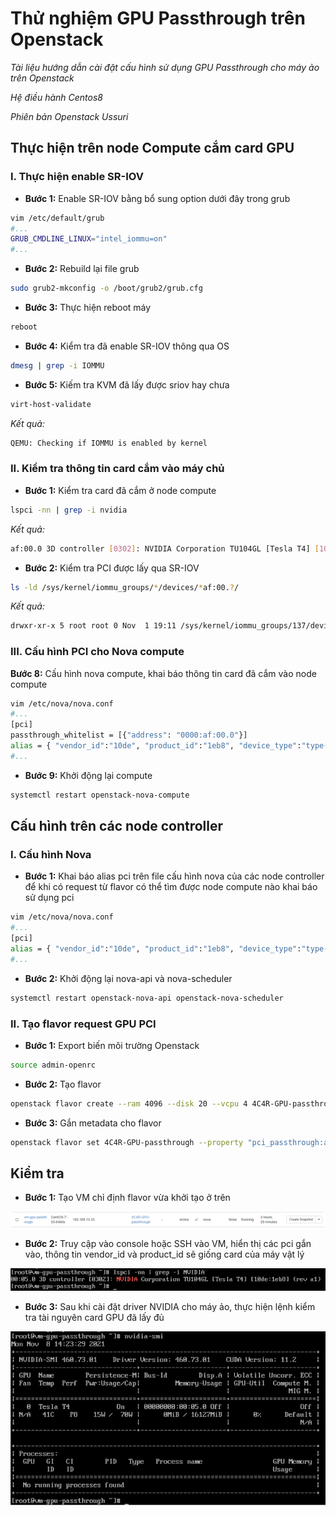 # Thử nghiệm GPU Passthrough trên Openstack

*Tài liệu hướng dẫn cài đặt cấu hình sử dụng GPU Passthrough cho máy ảo trên Openstack*

*Hệ điều hành Centos8*

*Phiên bản Openstack Ussuri*

## Thực hiện trên node Compute cắm card GPU
### I. Thực hiện enable SR-IOV
- **Bước 1:** Enable SR-IOV bằng bổ sung option dưới đây trong grub
```sh
vim /etc/default/grub
#...
GRUB_CMDLINE_LINUX="intel_iommu=on"
#...
```
- **Bước 2:** Rebuild lại file grub 
```sh
sudo grub2-mkconfig -o /boot/grub2/grub.cfg
```
- **Bước 3:** Thực hiện reboot máy 
```sh
reboot
```
- **Bước 4:** Kiểm tra đã enable SR-IOV thông qua OS
```sh
dmesg | grep -i IOMMU
```
- **Bước 5:** Kiếm tra KVM đã lấy được sriov hay chưa
```sh
virt-host-validate
```
*Kết quả:*
```sh
QEMU: Checking if IOMMU is enabled by kernel                               : PASS
```
### II. Kiểm tra thông tin card cắm vào máy chủ
- **Bước 1:** Kiểm tra card đã cắm ở node compute
```sh
lspci -nn | grep -i nvidia
```
*Kết quả:*
```sh
af:00.0 3D controller [0302]: NVIDIA Corporation TU104GL [Tesla T4] [10de:1eb8] (rev a1)
```
- **Bước 2:** Kiểm tra PCI được lấy qua SR-IOV
```sh
ls -ld /sys/kernel/iommu_groups/*/devices/*af:00.?/
```
*Kết quả:*
```sh
drwxr-xr-x 5 root root 0 Nov  1 19:11 /sys/kernel/iommu_groups/137/devices/0000:af:00.0/
```
### III. Cấu hình PCI cho Nova compute
**Bước 8:** Cấu hình nova compute, khai báo thông tin card đã cắm vào node compute
```sh
vim /etc/nova/nova.conf
#...
[pci]
passthrough_whitelist = [{"address": "0000:af:00.0"}]
alias = { "vendor_id":"10de", "product_id":"1eb8", "device_type":"type-PF", "name":"T4" }
#...
```
- **Bước 9:** Khởi động lại compute
```sh
systemctl restart openstack-nova-compute
```

## Cấu hình trên các node controller
### I. Cấu hình Nova
- **Bước 1:** Khai báo alias pci trên file cấu hình nova của các node controller để khi có request từ flavor có thể tìm được node compute nào khai báo sử dụng pci
```sh
vim /etc/nova/nova.conf
#...
[pci]
alias = { "vendor_id":"10de", "product_id":"1eb8", "device_type":"type-PF", "name":"T4" }
#...
```

- **Bước 2:** Khởi động lại nova-api và nova-scheduler
```sh
systemctl restart openstack-nova-api openstack-nova-scheduler
```

### II. Tạo flavor request GPU PCI
- **Bước 1:** Export biến môi trường Openstack
```sh
source admin-openrc
```
- **Bước 2:** Tạo flavor 
```sh
openstack flavor create --ram 4096 --disk 20 --vcpu 4 4C4R-GPU-passthrough
```
- **Bước 3:** Gắn metadata cho flavor 
```sh
openstack flavor set 4C4R-GPU-passthrough --property "pci_passthrough:alias"="T4:1"
```


## Kiểm tra
- **Bước 1:** Tạo VM chỉ định flavor vừa khởi tạo ở trên

![imagegpu](../../images/gpu-passthrough01.png)

- **Bước 2:** Truy cập vào console hoặc SSH vào VM, hiển thị các pci gắn vào, thông tin vendor_id và product_id sẽ giống card của máy vật lý

![imagegpu](../../images/gpu-passthrough02.png)

- **Bước 3:** Sau khi cài đặt driver NVIDIA cho máy ảo, thực hiện lệnh kiểm tra tài nguyên card GPU đã lấy đủ

![imagegpu](../../images/gpu-passthrough03.png)
